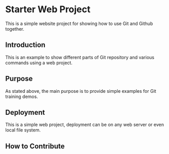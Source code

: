 # Starter Web Project

This is a simple website project for showing how to use Git and Github together.

## Introduction

This is an example to show different parts of Git repository and various commands using a web project.

## Purpose

As stated above, the main purpose is to provide simple examples for Git training demos.

## Deployment

This is a simple web project, deployment can be on any web server or even local file system.

## How to Contribute
